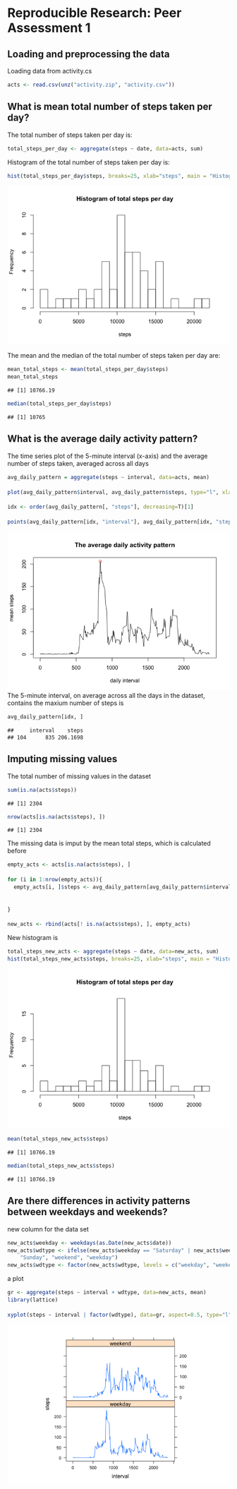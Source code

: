 # Reproducible Research: Peer Assessment 1


## Loading and preprocessing the data

Loading data from activity.cs

```r
acts <- read.csv(unz("activity.zip", "activity.csv"))  
```

## What is mean total number of steps taken per day?

The total number of steps taken per day is:

```r
total_steps_per_day <- aggregate(steps ~ date, data=acts, sum)
```

Histogram of the total number of steps taken per day is:


```r
hist(total_steps_per_day$steps, breaks=25, xlab="steps", main = "Histogram of total steps per day")
```

![](PA1_template_files/figure-html/unnamed-chunk-3-1.png) 

The mean and the median of the total number of steps taken per day are:


```r
mean_total_steps <- mean(total_steps_per_day$steps)
mean_total_steps
```

```
## [1] 10766.19
```

```r
median(total_steps_per_day$steps)
```

```
## [1] 10765
```

## What is the average daily activity pattern?

The time series plot of the 5-minute interval (x-axis) and the average number of steps taken, averaged across all days


```r
avg_daily_pattern = aggregate(steps ~ interval, data=acts, mean)

plot(avg_daily_pattern$interval, avg_daily_pattern$steps, type="l", xlab="daily interval", ylab="mean steps", main="The average daily activity pattern")

idx <- order(avg_daily_pattern[, "steps"], decreasing=T)[1]

points(avg_daily_pattern[idx, "interval"], avg_daily_pattern[idx, "steps"], col="red")
```

![](PA1_template_files/figure-html/unnamed-chunk-5-1.png) 
The 5-minute interval, on average across all the days in the dataset, contains the maxium number of steps is 

```r
avg_daily_pattern[idx, ]
```

```
##     interval    steps
## 104      835 206.1698
```


## Imputing missing values
The total number of missing values in the dataset

```r
sum(is.na(acts$steps))
```

```
## [1] 2304
```

```r
nrow(acts[is.na(acts$steps), ])
```

```
## [1] 2304
```

The missing data is imput by the mean total steps, which is calculated before


```r
empty_acts <- acts[is.na(acts$steps), ]

for (i in 1:nrow(empty_acts)){
  empty_acts[i, ]$steps <- avg_daily_pattern[avg_daily_pattern$interval == empty_acts[i, ]$interval, ]$steps

  
}

new_acts <- rbind(acts[! is.na(acts$steps), ], empty_acts)
```

New histogram is

```r
total_steps_new_acts <- aggregate(steps ~ date, data=new_acts, sum)
hist(total_steps_new_acts$steps, breaks=25, xlab="steps", main = "Histogram of total steps per day")
```

![](PA1_template_files/figure-html/unnamed-chunk-9-1.png) 

```r
mean(total_steps_new_acts$steps)
```

```
## [1] 10766.19
```

```r
median(total_steps_new_acts$steps)
```

```
## [1] 10766.19
```

## Are there differences in activity patterns between weekdays and weekends?

new column for the data set

```r
new_acts$weekday <- weekdays(as.Date(new_acts$date))
new_acts$wdtype <- ifelse(new_acts$weekday == "Saturday" | new_acts$weekday == 
    "Sunday", "weekend", "weekday")
new_acts$wdtype <- factor(new_acts$wdtype, levels = c("weekday", "weekend"))
```

a plot


```r
gr <- aggregate(steps ~ interval + wdtype, data=new_acts, mean)
library(lattice)

xyplot(steps ~ interval | factor(wdtype), data=gr, aspect=0.5, type="l")
```

![](PA1_template_files/figure-html/unnamed-chunk-11-1.png) 
